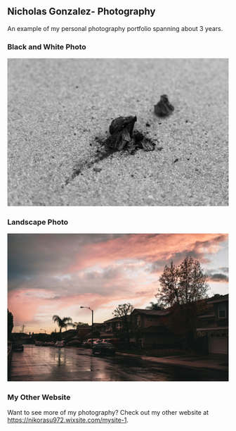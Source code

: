 ## Nicholas Gonzalez- Photography

An example of my personal photography portfolio spanning about 3 years.

### Black and White Photo

![black and white photo](https://raw.githubusercontent.com/Nikorasu972/myphotos/main/Black%20and%20White-3.jpg)

### Landscape Photo

![Landscpe Photo](https://raw.githubusercontent.com/Nikorasu972/myphotos/main/neighborhood%20pink.jpg)

### My Other Website

Want to see more of my photography? Check out my other website at https://nikorasu972.wixsite.com/mysite-1.
